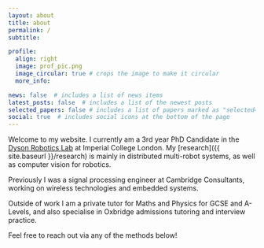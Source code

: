 ```yaml
---
layout: about
title: about
permalink: /
subtitle: 

profile:
  align: right
  image: prof_pic.png
  image_circular: true # crops the image to make it circular
  more_info:

news: false  # includes a list of news items
latest_posts: false  # includes a list of the newest posts
selected_papers: false # includes a list of papers marked as "selected={true}"
social: true  # includes social icons at the bottom of the page
---
```


Welcome to my website.
I currently am a 3rd year PhD Candidate in the [Dyson Robotics Lab](https://www.imperial.ac.uk/dyson-robotics-lab/) at Imperial College London.
My [research]({{ site.baseurl }}/research) is mainly in distributed multi-robot systems, as well as computer vision for robotics.

Previously I was a signal processing engineer at Cambridge Consultants, working on wireless technologies and embedded systems.

Outside of work I am a private tutor for Maths and Physics for GCSE and A-Levels, and also specialise in Oxbridge admissions tutoring and interview practice.

Feel free to reach out via any of the methods below!

<!-- Link to your social media connections, too. This theme is set up to use [Font Awesome icons](http://fortawesome.github.io/Font-Awesome/) and [Academicons](https://jpswalsh.github.io/academicons/), like the ones below. Add your Facebook, Twitter, LinkedIn, Google Scholar, or just disable all of them. -->